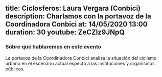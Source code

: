 title: Ciclosferos: Laura Vergara (Conbici)
description: Charlamos con la portavoz de la Coordinadora Conbici
at: 14/05/2020 13:00
duration: 30
youtube: ZeCZIz9JNpQ
----
### Sobre qué hablaremos en este evento

La portavoz de la Coordinadora Conbici analiza la situación del ciclismo urbano en el escenario actual especto a las instituciones y organismos públicos.
